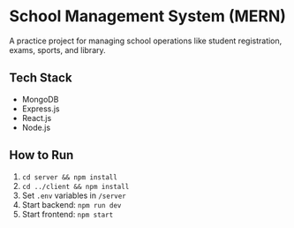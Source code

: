 # School Management System (MERN)

A practice project for managing school operations like student registration, exams, sports, and library.

## Tech Stack
- MongoDB
- Express.js
- React.js
- Node.js

## How to Run

1. `cd server && npm install`
2. `cd ../client && npm install`
3. Set `.env` variables in `/server`
4. Start backend: `npm run dev`
5. Start frontend: `npm start`

